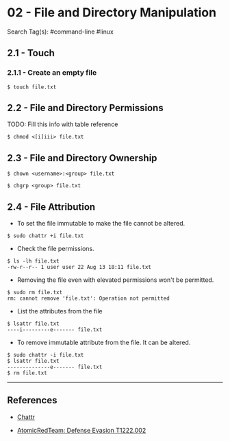 # 02 - File and Directory Manipulation

Search Tag(s): #command-line #linux

## 2.1 - Touch

### 2.1.1 - Create an empty file

`$ touch file.txt`

## 2.2 -  File and Directory Permissions

TODO: Fill this info with table reference

`$ chmod <[i]iii> file.txt`

## 2.3 -  File and Directory Ownership

`$ chown <username>:<group> file.txt`

`$ chgrp <group> file.txt`

## 2.4 -  File Attribution

- To set the file immutable to make the file cannot be altered.

`$ sudo chattr +i file.txt`

- Check the file permissions.

```
$ ls -lh file.txt
-rw-r--r-- 1 user user 22 Aug 13 18:11 file.txt
```

- Removing the file even with elevated permissions won't be permitted.

```
$ sudo rm file.txt
rm: cannot remove 'file.txt': Operation not permitted
```

- List the attributes from the file

```
$ lsattr file.txt
----i---------e------- file.txt
```

- To remove immutable attribute from the file. It can be altered.

```
$ sudo chattr -i file.txt
$ lsattr file.txt
--------------e------- file.txt
$ rm file.txt
```

---
## References

- [Chattr](https://en.wikipedia.org/wiki/Chattr)

- [AtomicRedTeam: Defense Evasion T1222.002](https://atomicredteam.io/defense-evasion/T1222.002/)